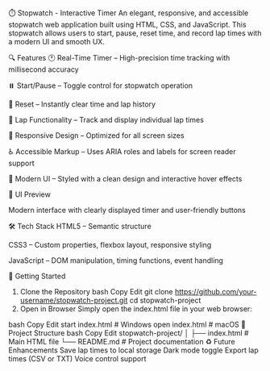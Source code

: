 ⏱️ Stopwatch - Interactive Timer
An elegant, responsive, and accessible stopwatch web application built using HTML, CSS, and JavaScript. This stopwatch allows users to start, pause, reset time, and record lap times with a modern UI and smooth UX.

🔍 Features
🕐 Real-Time Timer – High-precision time tracking with millisecond accuracy

⏸️ Start/Pause – Toggle control for stopwatch operation

🔁 Reset – Instantly clear time and lap history

🏁 Lap Functionality – Track and display individual lap times

📱 Responsive Design – Optimized for all screen sizes

♿ Accessible Markup – Uses ARIA roles and labels for screen reader support

🎨 Modern UI – Styled with a clean design and interactive hover effects

📸 UI Preview

Modern interface with clearly displayed timer and user-friendly buttons

🛠️ Tech Stack
HTML5 – Semantic structure

CSS3 – Custom properties, flexbox layout, responsive styling

JavaScript – DOM manipulation, timing functions, event handling

🚀 Getting Started
1. Clone the Repository
bash
Copy
Edit
git clone https://github.com/your-username/stopwatch-project.git
cd stopwatch-project
2. Open in Browser
Simply open the index.html file in your web browser:

bash
Copy
Edit
start index.html   # Windows
open index.html    # macOS
📂 Project Structure
bash
Copy
Edit
stopwatch-project/
│
├── index.html      # Main HTML file
└── README.md       # Project documentation
♻️ Future Enhancements
Save lap times to local storage
Dark mode toggle
Export lap times (CSV or TXT)
Voice control support
